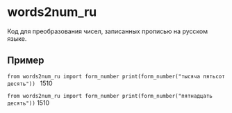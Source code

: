 # words2num_ru
Код для преобразования чисел, записанных прописью на русском языке.

## Пример

`from words2num_ru import form_number
print(form_number("тысяча пятьсот десять"))
`
1510


`
from words2num_ru import form_number
print(form_number("пятнадцать десять"))
`
1510
